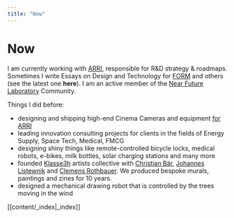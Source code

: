 ```yaml
---
title: "Now"
---
```

# Now
I am currently working with [ARRI](https://www.arri.com/en), responsible for R&D strategy & roadmaps. 
Sometimes I write Essays on Design and Technology for [FORM](https://form.de) and others (see the latest one **here**). I am an active member of the [Near Future Laboratory](https://www.nearfuturelaboratory.com) Community.

Things I did before:
- designing and shipping high-end Cinema Cameras and equipment [for ARRI](https://britishcinematographer.co.uk/arri-awarded-with-a-technology-engineering-emmy-for-the-arri-multicam-system/)
- leading innovation consulting projects for clients in the fields of Energy Supply, Space Tech, Medical, FMCG
- designing shiny things like remote-controlled bicycle locks, medical robots, e-bikes, milk bottles, solar charging stations and many more
- founded [Klasse3h](https://www.marian-arnd.de/tagebuch/) artists collective with [Christian Bär](https://christianbaer.net), [Johannes Listewnik](https://johannes-listewnik.de) and [Clemens Rothbauer](https://www.clemensrothbauer.de/html/). We produced bespoke murals, paintings and zines for 10 years.
- designed a mechanical drawing robot that is controlled by the trees moving in the wind

[[content/_index|_index]]
